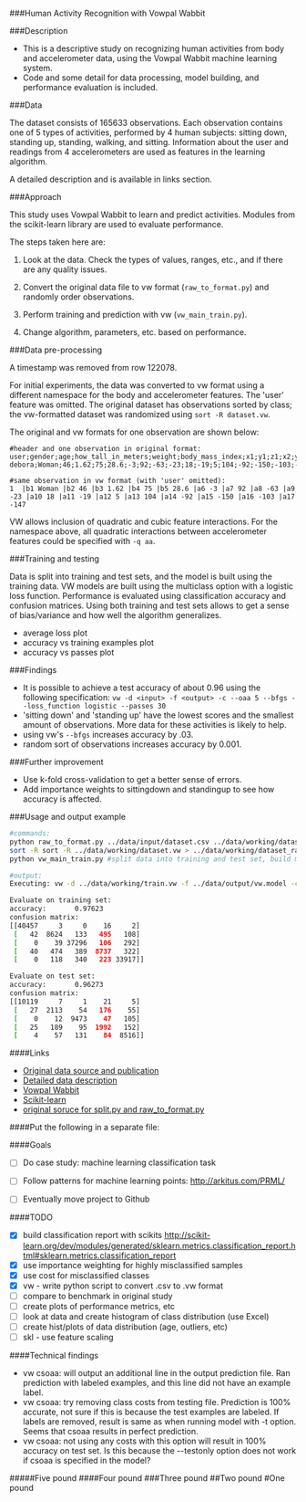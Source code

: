 ###Human Activity Recognition with Vowpal Wabbit


###Description
* This is a descriptive study on recognizing human activities from body and accelerometer data, using the Vowpal Wabbit machine learning system.
* Code and some detail for data processing, model building, and performance evaluation is included.


###Data

The dataset consists of 165633 observations. Each observation contains one of 5 types of activities, performed by 4 human subjects: sitting down, standing up, standing, walking, and sitting. Information about the user and readings from 4 accelerometers are used as features in the learning algorithm.

A detailed description and is available in links section.


###Approach

This study uses Vowpal Wabbit to learn and predict activities. Modules from the scikit-learn library are used to evaluate performance. 

The steps taken here are:

1. Look at the data. Check the types of values, ranges, etc., and if there are any quality issues.

2. Convert the original data file to vw format (`raw_to_format.py`) and randomly order observations.

3. Perform training and prediction with vw (`vw_main_train.py`).

4. Change algorithm, parameters, etc. based on performance.


###Data pre-processing

A timestamp was removed from row 122078.

For initial experiments, the data was converted to vw format using a different namespace for the body and accelerometer features. The 'user' feature was omitted. The original dataset has observations sorted by class; the vw-formatted dataset was randomized using `sort -R dataset.vw`.

The original and vw formats for one observation are shown below:
```
#header and one observation in original format:
user;gender;age;how_tall_in_meters;weight;body_mass_index;x1;y1;z1;x2;y2;z2;x3;y3;z3;x4;y4;z4;class
debora;Woman;46;1.62;75;28.6;-3;92;-63;-23;18;-19;5;104;-92;-150;-103;-147;sitting

#same observation in vw format (with 'user' omitted):
1  |b1 Woman |b2 46 |b3 1.62 |b4 75 |b5 28.6 |a6 -3 |a7 92 |a8 -63 |a9 -23 |a10 18 |a11 -19 |a12 5 |a13 104 |a14 -92 |a15 -150 |a16 -103 |a17 -147
```

VW allows inclusion of quadratic and cubic feature interactions. For the namespace above, all quadratic interactions between accelerometer features could be specified with `-q aa`.


###Training and testing

Data is split into training and test sets, and the model is built using the training data. VW models are built using the multiclass option with a logistic loss function. Performance is evaluated using classification accuracy and confusion matrices. Using both training and test sets allows to get a sense of bias/variance and how well the algorithm generalizes.

- average loss plot
- accuracy vs training examples plot
- accuracy vs passes plot


###Findings

- It is possible to achieve a test accuracy of about 0.96 using the following specification: `vw -d <input> -f <output> -c --oaa 5 --bfgs --loss_function logistic --passes 30` 
- 'sitting down' and 'standing up' have the lowest scores and the smallest amount of observations. More data for these activities is likely to help.
- using vw's `--bfgs` increases accuracy by .03.
- random sort of observations increases accuracy by 0.001.


###Further improvement

- Use k-fold cross-validation to get a better sense of errors.
- Add importance weights to sittingdown and standingup to see how accuracy is affected.


###Usage and output example
```bash
#commands:
python raw_to_format.py ../data/input/dataset.csv ../data/working/dataset.vw vw #convert data to vw format
sort -R sort -R ../data/working/dataset.vw > ../data/working/dataset_rand.vw #randomize rows in dataset
python vw_main_train.py #split data into training and test set, build model, evaluate on test set

#output:
Executing: vw -d ../data/working/train.vw -f ../data/output/vw.model -c -k --oaa 5 --bfgs --loss_function logistic --passes 30 --quiet

Evaluate on training set:
accuracy:       0.97623
confusion matrix:
[[40457     3     0    16     2]
 [   42  8624   133   495   108]
 [    0    39 37296   106   292]
 [   40   474   389  8737   322]
 [    0   118   340   223 33917]]

Evaluate on test set:
accuracy:       0.96273
confusion matrix:
[[10119     7     1    21     5]
 [   27  2113    54   176    55]
 [    0    12  9473    47   105]
 [   25   189    95  1992   152]
 [    4    57   131    84  8516]]
```



####Links
- [Original data source and publication](http://groupware.les.inf.puc-rio.br/har)
- [Detailed data description](http://archive.ics.uci.edu/ml/datasets/Wearable+Computing%3A+Classification+of+Body+Postures+and+Movements+%28PUC-Rio%29)
- [Vowpal Wabbit](https://github.com/JohnLangford/vowpal_wabbit/wiki)
- [Scikit-learn](http://scikit-learn.org/stable/)
- [original soruce for split.py and raw_to_format.py](https://github.com/zygmuntz/phraug)



####Put the following in a separate file:

####Goals
- [ ] Do case study: machine learning classification task
- [ ] Follow patterns for machine learning points: http://arkitus.com/PRML/
- [ ] Eventually move project to Github 


####TODO
- [x] build classification report with scikits http://scikit-learn.org/dev/modules/generated/sklearn.metrics.classification_report.html#sklearn.metrics.classification_report
- [x] use importance weighting for highly misclassified samples
- [x] use cost for misclassified classes
- [x] vw - write python script to convert .csv to .vw format
- [ ] compare to benchmark in original study
- [ ] create plots of performance metrics, etc 
- [ ] look at data and create histogram of class distribution (use Excel)
- [ ] create hist/plots of data distribution (age, outliers, etc)
- [ ] skl - use feature scaling

####Technical findings
- vw csoaa: will output an additional line in the output prediction file. Ran prediction with labeled examples, and this line did not have an example label.
- vw csoaa: try removing class costs from testing file. Prediction is 100% accurate, not sure if this is because the test examples are labeled. If labels are removed, result is same as when running model with -t option. Seems that csoaa results in perfect prediction.
- vw csoaa: not using any costs with this option will result in 100% accuracy on test set. Is this because the --testonly option does not work if csoaa is specified in the model?


#####Five pound
####Four pound
###Three pound
##Two pound
#One pound